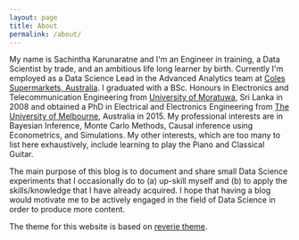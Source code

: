 ```yaml
---
layout: page
title: About
permalink: /about/
---
```



My name is Sachintha Karunaratne and I'm an Engineer in training, a Data Scientist by trade, and an ambitious life long learner by birth.
Currently I'm employed as a Data Science Lead in the Advanced Analytics team at [Coles Supermarkets, Australia](https://www.coles.com.au).
I graduated with a BSc. Honours in Electronics and Telecommunication Engineering from [University of Moratuwa](https://uom.lk), Sri Lanka in 2008 and obtained a PhD in Electrical and Electronics Engineering from [The University of Melbourne](https://www.unimelb.edu.au), Australia in 2015. My professional interests are in Bayesian Inference, Monte Carlo Methods, Causal inference using Econometrics, and Simulations. My other interests, which are too many to list here exhaustively, include learning to play the Piano and Classical Guitar.

The main purpose of this blog is to document and share small Data Science experiments that I occasionally do to (a) up-skill myself and (b) to apply the skills/knowledge that I have already acquired. I hope that having a blog would  motivate me to be actively engaged in the field of Data Science in order to produce more content.    



The theme for this website is based on [reverie theme](https://github.com/amitmerchant1990/reverie).
